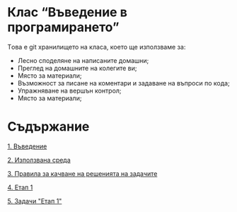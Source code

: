 Клас “Въведение в програмирането”
=========
Tова е git хранилището на класа, което ще използваме за:
- Лесно споделяне на написаните домашни;
- Преглед на домашните на колегите ви;
- Място за материали;
- Възможност за писане на коментари и задаване на въпроси по кода;
- Упражняване на вершън контрол;
- Място за материали;

Съдържание
=========
[1. Въведение](https://github.com/telebid-class/201404-intro/wiki/2.-%D0%98%D0%B7%D0%BF%D0%BE%D0%BB%D0%B7%D0%B2%D0%B0%D0%BD%D0%B0-%D1%81%D1%80%D0%B5%D0%B4%D0%B0)

[2. Използвана среда](https://github.com/telebid-class/201404-intro/wiki/2.-%D0%98%D0%B7%D0%BF%D0%BE%D0%BB%D0%B7%D0%B2%D0%B0%D0%BD%D0%B0-%D1%81%D1%80%D0%B5%D0%B4%D0%B0)

[3. Правила за качване на решенията на задачите](https://github.com/telebid-class/201404-intro/wiki/3.-%D0%9F%D1%80%D0%B0%D0%B2%D0%B8%D0%BB%D0%B0-%D0%B7%D0%B0-%D0%BA%D0%B0%D1%87%D0%B2%D0%B0%D0%BD%D0%B5-%D0%BD%D0%B0-%D1%80%D0%B5%D1%88%D0%B5%D0%BD%D0%B8%D1%8F%D1%82%D0%B0-%D0%BD%D0%B0-%D0%B7%D0%B0%D0%B4%D0%B0%D1%87%D0%B8%D1%82%D0%B5)

[4. Етап 1](https://github.com/telebid-class/201404-intro/wiki/4.-%D0%95%D1%82%D0%B0%D0%BF-1)

[5. Задачи "Етап 1"](https://github.com/telebid-class/201404-intro/wiki/5.-%D0%97%D0%B0%D0%B4%D0%B0%D1%87%D0%B0-1)
